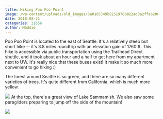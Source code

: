 ```yaml
---
title: Hiking Poo Poo Point
image: /wp-content/uploads/old_images/6a0105349b8251970b022ad3a2ffab200b-500wi.jpg
date: 2018-08-21
categories: 21656
author: Maddie
---
```


Poo Poo Point is located to the east of Seattle. It's a relatively steep but short hike -- it's 3.8 miles roundtrip with an elevation gain of 1760 ft. This hike is accessible via public transportation using the Trailhead Direct shuttle, and it took about an hour and a half to get here from my apartment next to UW. It's really nice that these buses exist! It make it so much more convenient to go hiking :)

The forest around Seattle is so green, and there are so many different varieties of trees. It's quite different from California, which is much more yellow.


![](/old_images/6a01b8d28f2857970c022ad38337c8200d-pi.jpg)
At the top, there's a great view of Lake Sammamish. We also saw some paragliders preparing to jump off the side of the mountain!


![](/old_images/caltech_as_it_happens/6a0105349b8251970b022ad35d25e5200c.jpg)

